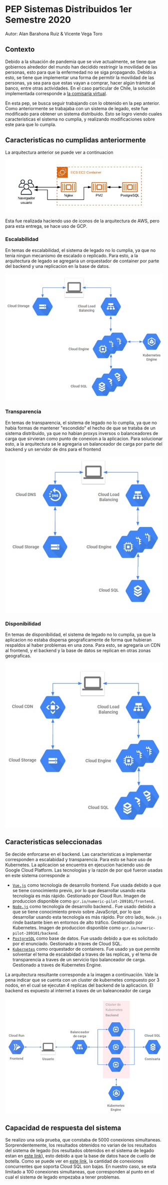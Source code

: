 # PEP Sistemas Distribuidos 1er Semestre 2020
Autor: Alan Barahona Ruiz & Vicente Vega Toro

## Contexto

Debido a la situación de pandemia que se vive actualmente, se tiene que gobiernos alrededor del mundo han decidido restringir la movilidad de las personas, esto para que la enfermedad no se siga propagando. Debido a esto, se tiene que implementar una forma de permitir la movilidad de las personas, ya sea para que estas vayan a comprar, hacer algún trámite al banco, entre otras actividades. En el caso particular de Chile, la solución implementada corresponde a [la comisaría virtual](https://www.comisariavirtual.cl).

En esta pep, se busca seguir trabajando con lo obtenido en la pep anterior. Como anteriormente se trabajaba con un sistema de legado, este fue modificado para obtener un sistema distribuido. Esto se logro viendo cuales caracteristicas el sistema no cumplia, y realizando modificaciones sobre este para que lo cumpla.

## Caracteristicas no cumplidas anteriormente

La arquitectura anterior se puede ver a continuacion

![Arquitectura de legado](./images/legado.jpeg "Arquitectura de legado")

Esta fue realizada haciendo uso de iconos de la arquitectura de AWS, pero para esta entrega, se hace uso de GCP.
 
### Escalabilidad

En temas de escalabilidad, el sistema de legado no lo cumplia, ya que no tenia ningun mecanismo de escalado o replicado. Para esto, a la arquitectura de legado se agregaria un orquestador de container por parte del backend y una replicacion en la base de datos.
 
![Arquitectura con escalabilidad](./images/escalabilidad.jpeg "Arquitectura con escalabilidad")

### Transparencia

En temas de transparencia, el sistema de legado no lo cumplia, ya que no habia formas de mantener "escondido" el hecho de que se trataba de un sistema distribuido, ya que no habian proxys inversos o balanceadores de carga que sirvieran como punto de conexion a la aplicacion. Para solucionar esto, a la arquitectura se le agregaria un balanceador de carga por parte del backend y un servidor de dns para el frontend

![Arquitectura con transparencia](./images/transparencia.jpeg "Arquitectura con transparencia")

### Disponibilidad

En temas de disponibilidad, el sistema de legado no lo cumplia, ya que la aplicacion no estaba dispersa geograficamente de forma que hubieran respaldos al haber problemas en una zona. Para esto, se agregaria un CDN al frontend, y el backend y la base de datos se replican en otras zonas geograficas.

![Arquitectura con Disponilidad](./images/disponibilidad.jpeg "Arquitectura con disponibilidad")

## Caracteristicas seleccionadas
Se decide enforcarse en el backend. Las caracteristicas a implementar corresponden a escalabidad y transparencia. Para esto se hace uso de Kubernetes. La aplicacion se encuentra en ejecucion haciendo uso de Google Cloud Platform. Las tecnologías y la razón de por qué fueron usadas en este sistema corresponde a:

* [`Vue.js`](https://www.vuejs.org) como tecnología de desarrollo frontend. Fue usada debido a que se tiene conocimiento previo, por lo que desarrollar usando esta tecnología es más rápido. Gestionado por Cloud Run. Imagen de produccion disponible como `gcr.io/numeric-pilot-289101/frontend`.
* [`Node.js`](https://www.nodejs.org) como tecnología de desarrollo backend.. Fue usado debido a que se tiene conocimiento previo sobre JavaScript, por lo que desarrollar usando esta tecnología es más rápido. Por otro lado, `Node.js` rinde bastante bien en entornos de alto tráfico. Gestionado por Kubernetes. Imagen de produccion disponible como `gcr.io/numeric-pilot-289101/backend`.
* [`PostgreSQL`](https://www.postgresql.org) como base de datos. Fue usado debido a que es solicitado por el enunciado. Gestionado a traves de Cloud SQL.
* [`Kubernetes`](https://kubernetes.io/es/) como orquestador de containers. Fue usado ya que permite solventar el tema de escalabidad a traves de las replicas, y el tema de transparencia a traves de un servicio tipo balanceador de carga. Gestionado a traves de Kubernetes Engine.

La arquitectura resultante corresponde a la imagen a continuación. Vale la pena indicar que se cuenta con un cluster de kubernetes compuesto por 3 nodos, en el cual se ejecutan 4 replicas del backend de la aplicacion. El backend es expuesto al internet a traves de un baleanceador de carga

![Arquitectura](./images/arquitectura.jpeg "Arquitectura")

## Capacidad de respuesta del sistema

Se realizo una sola prueba, que constaba de 5000 conexiones simultaneas. Sorprendentemente, los resultados obtenidos no varian de los resultados del sistema de legado (los resultados obtenidos en el sistema de legado estan en [este link](https://docs.google.com/spreadsheets/d/1xauJOl_u-d2BEOttfCl8fi3rYAg5asfyE_gBGSF0Z60/edit?usp=sharing)), esto debido a que la base de datos hace de cuello de botella. Como se puede ver en [este link](https://cloud.google.com/sql/docs/quotas#cloud-sql-for-postgresql-connection-limits), la cantidad de conexiones concurrentes que soporta Cloud SQL son bajas. En nuestro caso, se esta limitado a 100 conexiones simultaneas, que corresponden al punto en el cual el sistema de legado empezaba a tener problemas.
